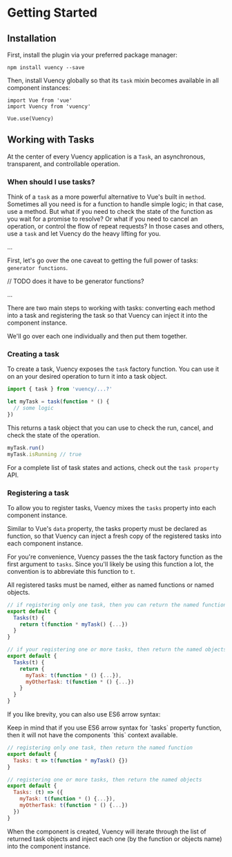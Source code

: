 # Getting Started

## Installation

First, install the plugin via your preferred package manager:

`npm install vuency --save`

Then, install Vuency globally so that its `task` mixin becomes available in all component instances:

```
import Vue from 'vue'
import Vuency from 'vuency'

Vue.use(Vuency)
```



## Working with Tasks

At the center of every Vuency application is a `Task`, an asynchronous, transparent, and controllable operation.


### When should I use tasks?

Think of a `task` as a more powerful alternative to Vue's built in `method`. Sometimes all you need is for a function to handle simple logic; in that case, use a method. But what if you need to check the state of the function as you wait for a promise to resolve? Or what if you need to cancel an operation, or control the flow of repeat requests? In those cases and others, use a `task` and let Vuency do the heavy lifting for you.


...

First, let's go over the one caveat to getting the full power of tasks: `generator functions`.

// TODO does it have to be generator functions?

...

There are two main steps to working with tasks: converting each method into a task and registering the task so that Vuency can inject it into the component instance.

We'll go over each one individually and then put them together.

### Creating a task

To create a task, Vuency exposes the `task` factory function. You can use it on an your desired operation to turn it into a task object.

```js
import { task } from 'vuency/...?'

let myTask = task(function * () {
  // some logic
})
```

This returns a task object that you can use to check the run, cancel, and check the state of the operation.

```js
myTask.run()
myTask.isRunning // true
```

For a complete list of task states and actions, check out the `task property` API.

### Registering a task

To allow you to register tasks, Vuency mixes the `tasks` property into each component instance.

Similar to Vue's `data` property, the tasks property must be declared as function, so that Vuency can inject a fresh copy of the  registered tasks into each component instance.

For you're convenience, Vuency passes the the task factory function as the first argument to `tasks`. Since you'll likely be using this function a lot, the convention is to abbreviate this function to `t`.

<p class="danger">
  All registered tasks must be named, either as named functions or named objects.
</p>


```js
// if registering only one task, then you can return the named function
export default {
  Tasks(t) {
    return t(function * myTask() {...})
  }
}

// if your registering one or more tasks, then return the named objects
export default {
  Tasks(t) {
    return {
      myTask: t(function * () {...}),
      myOtherTask: t(function * () {...})
    }
  }
}
```

If you like brevity, you can also use ES6 arrow syntax:

<p class="danger">
  Keep in mind that if you use ES6 arrow syntax for `tasks` property function,
  then it will not have the components `this` context available.
</p>

```js
// registering only one task, then return the named function
export default {
  Tasks: t => t(function * myTask() {})
}

// registering one or more tasks, then return the named objects
export default {
  Tasks: (t) => ({
    myTask: t(function * () {...}),
    myOtherTask: t(function * () {...})
  })
}
```

When the component is created, Vuency will iterate through the list of returned task objects and inject each one (by the function or objects name) into the component instance.
